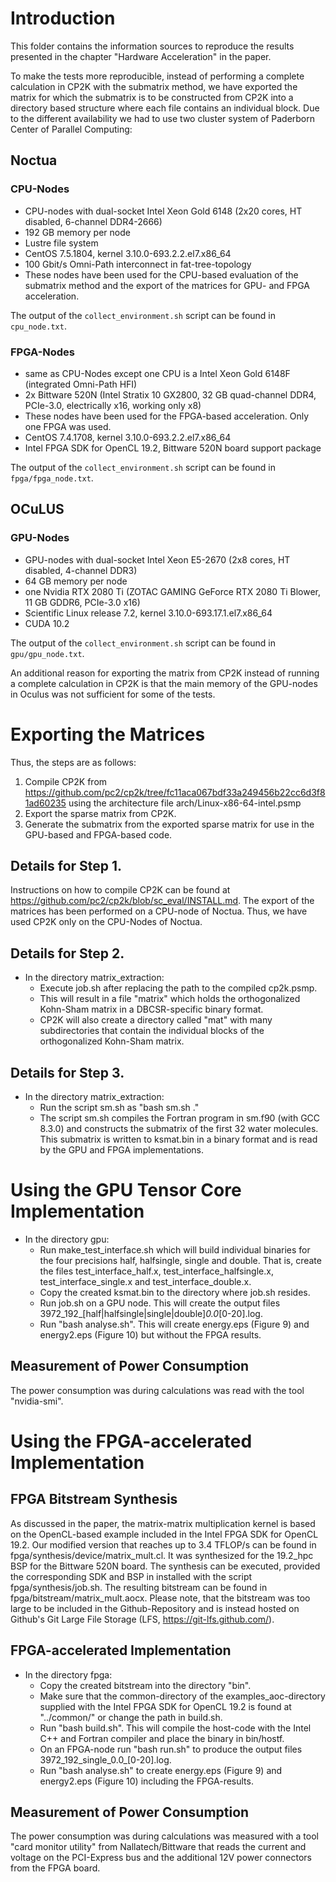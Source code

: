 # Introduction

This folder contains the information sources to reproduce the results presented in the chapter "Hardware Acceleration" in the paper.

To make the tests more reproducible, instead of performing a complete calculation in CP2K with the submatrix method, we have exported the matrix for which the submatrix is to be constructed from CP2K into a directory based structure where each file contains an individual block. Due to the different availability we had to use two cluster system of Paderborn Center of Parallel Computing:

## Noctua
### CPU-Nodes
* CPU-nodes with dual-socket Intel Xeon Gold 6148 (2x20 cores, HT disabled, 6-channel DDR4-2666)
* 192 GB memory per node
* Lustre file system
* CentOS 7.5.1804, kernel 3.10.0-693.2.2.el7.x86_64
* 100 Gbit/s Omni-Path interconnect in fat-tree-topology
* These nodes have been used for the CPU-based evaluation of the submatrix method and the export of the matrices for GPU- and FPGA acceleration.

The output of the `collect_environment.sh` script can be found in `cpu_node.txt`.

### FPGA-Nodes
* same as CPU-Nodes except one CPU is a Intel Xeon Gold 6148F (integrated Omni-Path HFI)
* 2x Bittware 520N (Intel Stratix 10 GX2800, 32 GB quad-channel DDR4, PCIe-3.0, electrically x16, working only x8)
* These nodes have been used for the FPGA-based acceleration. Only one FPGA was used.
* CentOS 7.4.1708, kernel 3.10.0-693.2.2.el7.x86_64
* Intel FPGA SDK for OpenCL 19.2, Bittware 520N board support package

The output of the `collect_environment.sh` script can be found in `fpga/fpga_node.txt`.

## OCuLUS
### GPU-Nodes
* GPU-nodes with dual-socket Intel Xeon E5-2670 (2x8 cores, HT disabled, 4-channel DDR3)
* 64 GB memory per node
* one Nvidia RTX 2080 Ti (ZOTAC GAMING GeForce RTX 2080 Ti Blower, 11 GB GDDR6, PCIe-3.0 x16)
* Scientific Linux release 7.2, kernel 3.10.0-693.17.1.el7.x86_64
* CUDA 10.2

The output of the `collect_environment.sh` script can be found in `gpu/gpu_node.txt`.

An additional reason for exporting the matrix from CP2K instead of running a complete calculation in CP2K is that the main memory of the GPU-nodes in Oculus was not sufficient for some of the tests.

# Exporting the Matrices

Thus, the steps are as follows:

1. Compile CP2K from https://github.com/pc2/cp2k/tree/fc11aca067bdf33a249456b22cc6d3f81ad60235 using the architecture file arch/Linux-x86-64-intel.psmp
2. Export the sparse matrix from CP2K.
3. Generate the submatrix from the exported sparse matrix for use in the GPU-based and FPGA-based code.

## Details for Step 1.
Instructions on how to compile CP2K can be found at https://github.com/pc2/cp2k/blob/sc_eval/INSTALL.md.
The export of the matrices has been performed on a CPU-node of Noctua. Thus, we have used CP2K only on the CPU-Nodes of Noctua.

## Details for Step 2.
* In the directory matrix_extraction:
  * Execute job.sh after replacing the path to the compiled cp2k.psmp.
  * This will result in a file "matrix" which holds the orthogonalized Kohn-Sham matrix in a DBCSR-specific binary format.
  * CP2K will also create a directory called "mat" with many subdirectories that contain the individual blocks of the orthogonalized Kohn-Sham matrix.

## Details for Step 3.
* In the directory matrix_extraction:
  * Run the script sm.sh as "bash sm.sh ."
  * The script sm.sh compiles the Fortran program in sm.f90 (with GCC 8.3.0) and constructs the submatrix of the first 32 water molecules. This submatrix is written to ksmat.bin in a binary format and is read by the GPU and FPGA implementations.

# Using the GPU Tensor Core Implementation

* In the directory gpu:
  * Run make_test_interface.sh which will build individual binaries for the four precisions half, halfsingle, single and double. That is, create the files test_interface_half.x, test_interface_halfsingle.x, test_interface_single.x and test_interface_double.x.
  * Copy the created ksmat.bin to the directory where job.sh resides.
  * Run job.sh on a GPU node. This will create the output files 3972_192_[half|halfsingle|single|double]_0.0_[0-20].log.
  * Run "bash analyse.sh". This will create energy.eps (Figure 9) and energy2.eps (Figure 10) but without the FPGA results.

## Measurement of Power Consumption

The power consumption was during calculations was read with the tool "nvidia-smi".

# Using the FPGA-accelerated Implementation
## FPGA Bitstream Synthesis

As discussed in the paper, the matrix-matrix multiplication kernel is based on the OpenCL-based example included in the Intel FPGA SDK for OpenCL 19.2. Our modified version that reaches up to 3.4 TFLOP/s can be found in fpga/synthesis/device/matrix_mult.cl. It was synthesized for the 19.2_hpc BSP for the Bittware 520N board.
The synthesis can be executed, provided the corresponding SDK and BSP in installed with the script fpga/synthesis/job.sh.
The resulting bitstream can be found in fpga/bitstream/matrix_mult.aocx. Please note, that the bitstream was too large to be included in the Github-Repository and is instead hosted on Github's Git Large File Storage (LFS, https://git-lfs.github.com/).

## FPGA-accelerated Implementation

* In the directory fpga:
  * Copy the created bitstream into the directory "bin".
  * Make sure that the common-directory of the examples_aoc-directory supplied with the Intel FPGA SDK for OpenCL 19.2 is found at "../common/" or change the path in build.sh.
  * Run "bash build.sh". This will compile the host-code with the Intel C++ and Fortran compiler and place the binary in bin/hostf.
  * On an FPGA-node run "bash run.sh" to produce the output files 3972_192_single_0.0_[0-20].log.
  * Run "bash analyse.sh" to create energy.eps (Figure 9) and energy2.eps (Figure 10) including the FPGA-results.

## Measurement of Power Consumption

The power consumption was during calculations was measured with a tool "card monitor utility" from Nallatech/Bittware that reads the current and voltage on the PCI-Express bus and the additional 12V power connectors from the FPGA board.
